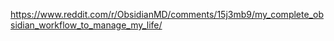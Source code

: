 https://www.reddit.com/r/ObsidianMD/comments/15j3mb9/my_complete_obsidian_workflow_to_manage_my_life/